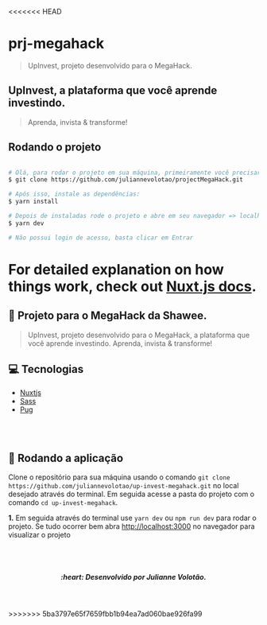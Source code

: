 <<<<<<< HEAD
# prj-megahack

> UpInvest, projeto desenvolvido para o MegaHack.

## UpInvest, a plataforma que você aprende investindo.
> Aprenda, invista & transforme!

## Rodando o projeto

``` bash

# Olá, para rodar o projeto em sua máquina, primeiramente você precisará clonar esse projeto
$ git clone https://github.com/juliannevolotao/projectMegaHack.git

# Após isso, instale as dependências: 
$ yarn install

# Depois de instaladas rode o projeto e abre em seu navegador => localhost:3000
$ yarn dev

# Não possui login de acesso, basta clicar em Entrar


```

For detailed explanation on how things work, check out [Nuxt.js docs](https://nuxtjs.org).
=======
## :green_heart: Projeto para o MegaHack da Shawee.

> UpInvest, projeto desenvolvido para o MegaHack, a plataforma que você aprende investindo.
> Aprenda, invista & transforme!


## :computer: Tecnologias
- [Nuxtjs](https://nuxtjs.org/)
- [Sass](https://sass-lang.com/)
- [Pug](https://pugjs.org/api/getting-started.html)

<br>
<br>

## :scroll: Rodando a aplicação

Clone o repositório para sua máquina usando o comando `git clone https://github.com/juliannevolotao/up-invest-megahack.git` no local desejado através do terminal. Em seguida acesse a pasta do projeto com o comando `cd up-invest-megahack`.

**1.** Em seguida através do terminal use `yarn dev` ou `npm run dev` para rodar o projeto. Se tudo ocorrer bem abra [http://localhost:3000](http://localhost:3000) no navegador para visualizar o projeto

<br>
<br>

<h5 align="center">
  :heart: Desenvolvido por Julianne Volotão.
</h5>

<br>
<br>
>>>>>>> 5ba3797e65f7659fbb1b94ea7ad060bae926fa99
